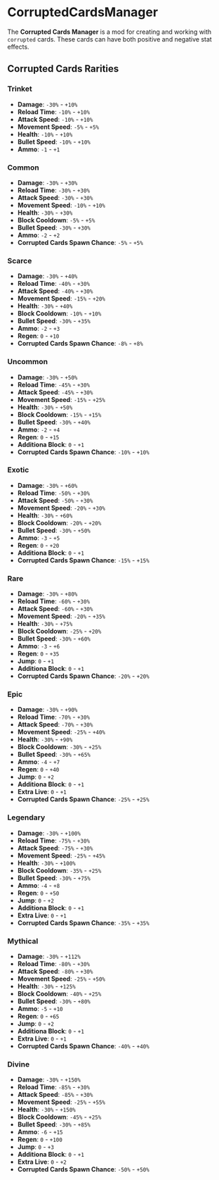# CorruptedCardsManager
The **Corrupted Cards Manager** is a mod for creating and working with `corrupted` cards. These cards can have both positive and negative stat effects.
## Corrupted Cards Rarities
### Trinket
- **Damage**: `-30%` - `+10%`
- **Reload Time**: `-10%` - `+10%`
- **Attack Speed**: `-10%` - `+10%`
- **Movement Speed**: `-5%` - `+5%`
- **Health**: `-10%` - `+10%`
- **Bullet Speed**: `-10%` - `+10%`
- **Ammo**: `-1` - `+1`
### Common
- **Damage**: `-30%` - `+30%`
- **Reload Time**: `-30%` - `+30%`
- **Attack Speed**: `-30%` - `+30%`
- **Movement Speed**: `-10%` - `+10%`
- **Health**: `-30%` - `+30%`
- **Block Cooldown**: `-5%` - `+5%`
- **Bullet Speed**: `-30%` - `+30%`
- **Ammo**: `-2` - `+2`
- **Corrupted Cards Spawn Chance**: `-5%` - `+5%`
### Scarce
- **Damage**: `-30%` - `+40%`
- **Reload Time**: `-40%` - `+30%`
- **Attack Speed**: `-40%` - `+30%`
- **Movement Speed**: `-15%` - `+20%`
- **Health**: `-30%` - `+40%`
- **Block Cooldown**: `-10%` - `+10%`
- **Bullet Speed**: `-30%` - `+35%`
- **Ammo**: `-2` - `+3`
- **Regen**: `0` - `+10`
- **Corrupted Cards Spawn Chance**: `-8%` - `+8%`
### Uncommon
- **Damage**: `-30%` - `+50%`
- **Reload Time**: `-45%` - `+30%`
- **Attack Speed**: `-45%` - `+30%`
- **Movement Speed**: `-15%` - `+25%`
- **Health**: `-30%` - `+50%`
- **Block Cooldown**: `-15%` - `+15%`
- **Bullet Speed**: `-30%` - `+40%`
- **Ammo**: `-2` - `+4`
- **Regen**: `0` - `+15`
- **Additiona Block**: `0` - `+1`
- **Corrupted Cards Spawn Chance**: `-10%` - `+10%`
### Exotic
- **Damage**: `-30%` - `+60%`
- **Reload Time**: `-50%` - `+30%`
- **Attack Speed**: `-50%` - `+30%`
- **Movement Speed**: `-20%` - `+30%`
- **Health**: `-30%` - `+60%`
- **Block Cooldown**: `-20%` - `+20%`
- **Bullet Speed**: `-30%` - `+50%`
- **Ammo**: `-3` - `+5`
- **Regen**: `0` - `+20`
- **Additiona Block**: `0` - `+1`
- **Corrupted Cards Spawn Chance**: `-15%` - `+15%`
### Rare
- **Damage**: `-30%` - `+80%`
- **Reload Time**: `-60%` - `+30%`
- **Attack Speed**: `-60%` - `+30%`
- **Movement Speed**: `-20%` - `+35%`
- **Health**: `-30%` - `+75%`
- **Block Cooldown**: `-25%` - `+20%`
- **Bullet Speed**: `-30%` - `+60%`
- **Ammo**: `-3` - `+6`
- **Regen**: `0` - `+35`
- **Jump**: `0` - `+1`
- **Additiona Block**: `0` - `+1`
- **Corrupted Cards Spawn Chance**: `-20%` - `+20%`
### Epic
- **Damage**: `-30%` - `+90%`
- **Reload Time**: `-70%` - `+30%`
- **Attack Speed**: `-70%` - `+30%`
- **Movement Speed**: `-25%` - `+40%`
- **Health**: `-30%` - `+90%`
- **Block Cooldown**: `-30%` - `+25%`
- **Bullet Speed**: `-30%` - `+65%`
- **Ammo**: `-4` - `+7`
- **Regen**: `0` - `+40`
- **Jump**: `0` - `+2`
- **Additiona Block**: `0` - `+1`
- **Extra Live**: `0` - `+1`
- **Corrupted Cards Spawn Chance**: `-25%` - `+25%`
### Legendary
- **Damage**: `-30%` - `+100%`
- **Reload Time**: `-75%` - `+30%`
- **Attack Speed**: `-75%` - `+30%`
- **Movement Speed**: `-25%` - `+45%`
- **Health**: `-30%` - `+100%`
- **Block Cooldown**: `-35%` - `+25%`
- **Bullet Speed**: `-30%` - `+75%`
- **Ammo**: `-4` - `+8`
- **Regen**: `0` - `+50`
- **Jump**: `0` - `+2`
- **Additiona Block**: `0` - `+1`
- **Extra Live**: `0` - `+1`
- **Corrupted Cards Spawn Chance**: `-35%` - `+35%`
### Mythical
- **Damage**: `-30%` - `+112%`
- **Reload Time**: `-80%` - `+30%`
- **Attack Speed**: `-80%` - `+30%`
- **Movement Speed**: `-25%` - `+50%`
- **Health**: `-30%` - `+125%`
- **Block Cooldown**: `-40%` - `+25%`
- **Bullet Speed**: `-30%` - `+80%`
- **Ammo**: `-5` - `+10`
- **Regen**: `0` - `+65`
- **Jump**: `0` - `+2`
- **Additiona Block**: `0` - `+1`
- **Extra Live**: `0` - `+1`
- **Corrupted Cards Spawn Chance**: `-40%` - `+40%`
### Divine
- **Damage**: `-30%` - `+150%`
- **Reload Time**: `-85%` - `+30%`
- **Attack Speed**: `-85%` - `+30%`
- **Movement Speed**: `-25%` - `+55%`
- **Health**: `-30%` - `+150%`
- **Block Cooldown**: `-45%` - `+25%`
- **Bullet Speed**: `-30%` - `+85%`
- **Ammo**: `-6` - `+15`
- **Regen**: `0` - `+100`
- **Jump**: `0` - `+3`
- **Additiona Block**: `0` - `+1`
- **Extra Live**: `0` - `+2`
- **Corrupted Cards Spawn Chance**: `-50%` - `+50%`
